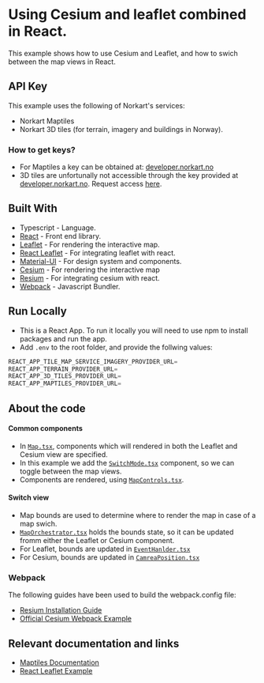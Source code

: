 # Using Cesium and leaflet combined in React. 
This example shows how to use Cesium and Leaflet, and how to swich between the map views in React.

## API Key
This example uses the following of Norkart's services:
- Norkart Maptiles
- Norkart 3D tiles (for terrain, imagery and buildings in Norway).

### How to get keys?
- For Maptiles a key can be obtained at: [developer.norkart.no](https://developer.norkart.no/)
- 3D tiles are unfortunally not accessible through the key provided at [developer.norkart.no](https://developer.norkart.no/). Request access [here](https://www.norkart.no/dataoganalyse/). 
 
## Built With
- Typescript - Language.
- [React](https://reactjs.org//) - Front end library.
- [Leaflet](https://leafletjs.com/) - For rendering the interactive map.
- [React Leaflet](https://react-leaflet.js.org/) - For integrating leaflet with react.
- [Material-UI](https://material-ui.com/) - For design system and components.
- [Cesium](https://cesium.com/learn/) - For rendering the interactive map
- [Resium](https://github.com/reearth/resium) - For integrating cesium with react.
- [Webpack](https://github.com/webpack/webpack) - Javascript Bundler.

## Run Locally
- This is a React App. To run it locally you will need to use npm to install packages and run the app.
- Add ```.env``` to the root folder, and provide the follwing values:
```js
REACT_APP_TILE_MAP_SERVICE_IMAGERY_PROVIDER_URL=
REACT_APP_TERRAIN_PROVIDER_URL=
REACT_APP_3D_TILES_PROVIDER_URL=
REACT_APP_MAPTILES_PROVIDER_URL=
```

## About the code  
#### Common components
- In [`Map.tsx`](./src/components/Map.tsx), components which will rendered in both the Leaflet and Cesium view are specified.
- In this example we add the [`SwitchMode.tsx`](./src/components/SwitchMode.tsx) component, so we can toggle between the map views.
- Components are rendered, using [`MapControls.tsx`](./src/components/MapControls.tsx).

#### Switch view
- Map bounds are used to determine where to render the map in case of a map swich. 
- [`MapOrchestrator.tsx`](./src/components/MapOrchestrator.tsx) holds the bounds state, so it can be updated fromm either the Leaflet or Cesium component.
- For Leaflet, bounds are updated in [`EventHanlder.tsx`](./src/components/Leaflet/EventHanlder.tsx)
- For Cesium, bounds are updated in [`CamreaPosition.tsx`](./src/components/Cesium/CameraPosition.tsx)

### Webpack
The following guides have been used to build the webpack.config file:
- [Resium Installation Guide](https://github.com/reearth/resium/blob/main/docs/docs/01-installation.md)
- [Official Cesium Webpack Example](https://github.com/CesiumGS/cesium-webpack-example)

## Relevant documentation and links
- [Maptiles Documentation](./../../API-maptiles)
- [React Leaflet Example](./../reactleaflet_fritekstsok_maptiles_matrikkelkart_example)